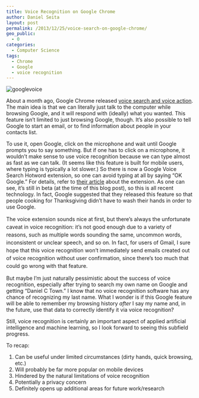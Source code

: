 ```yaml
---
title: Voice Recognition on Google Chrome
author: Daniel Seita
layout: post
permalink: /2013/12/25/voice-search-on-google-chrome/
geo_public:
  - 0
categories:
  - Computer Science
tags:
  - Chrome
  - Google
  - voice recognition
---
```


<img src="{{site.url}}/assets/GoogleVoiceRecognition.png" alt="googlevoice">

About a month ago, Google Chrome released [voice search and voice action][2]. The main idea is that
we can literally just talk to the computer while browsing Google, and it will respond with (ideally)
what you wanted. This feature isn&#8217;t limited to just browsing Google, though. It&#8217;s also
possible to tell Google to start an email, or to find information about people in your contacts
list.

To use it, open Google, click on the microphone and wait until Google prompts you to say something. But if one has to click on a microphone, it wouldn&#8217;t make sense to use voice recognition because we can type almost as fast as we can talk. (It seems like this feature is built for mobile users, where typing is typically a lot slower.) So there is now a Google Voice Search Hotword extension, so one can avoid typing at all by saying &#8220;OK Google.&#8221; For details, refer to [their article][3] about the extension. As one can see, it&#8217;s still in beta (at the time of this blog post), so this is all recent technology. In fact, Google suggested that they released this feature so that people cooking for Thanksgiving didn&#8217;t have to wash their hands in order to use Google.

<span style="line-height:1.5;">The voice extension sounds nice at first, but there&#8217;s always the unfortunate caveat in voice recognition: it&#8217;s not good enough due to a variety of reasons, such as multiple words sounding the same, uncommon words, inconsistent or unclear speech, and so on. In fact, for users of Gmail, I sure hope that this voice recognition won&#8217;t immediately send emails created out of voice recognition without user confirmation, since there&#8217;s too much that could go wrong with that feature.</span>

But maybe I&#8217;m just naturally pessimistic about the success of voice recognition, especially after trying to search my own name on Google and getting &#8220;Daniel C Town.&#8221; I know that no voice recognition software has any chance of recognizing my last name. What I wonder is if this Google feature will be able to remember my browsing history *after* I say my name and, in the future, use that data to correctly identify it via voice recognition?

Still, voice recognition is certainly an important aspect of applied artificial intelligence and machine learning, so I look forward to seeing this subfield progress.

To recap:

  1. Can be useful under limited circumstances (dirty hands, quick browsing, etc.)
  2. Will probably be far more popular on mobile devices
  3. Hindered by the natural limitations of voice recognition
  4. Potentially a privacy concern
  5. Definitely opens up additional areas for future work/research

 [1]: http://seitad.files.wordpress.com/2013/12/googlevoicerecognition.png
 [2]: https://support.google.com/chrome/answer/1331723?hl=en
 [3]: https://support.google.com/websearch/answer/3542118
